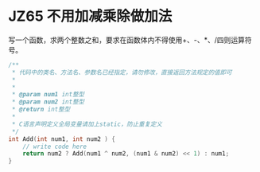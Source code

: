 # JZ65 不用加减乘除做加法

写一个函数，求两个整数之和，要求在函数体内不得使用+、-、*、/四则运算符号。  

```c
/**
 * 代码中的类名、方法名、参数名已经指定，请勿修改，直接返回方法规定的值即可
 *
 * 
 * @param num1 int整型 
 * @param num2 int整型 
 * @return int整型
 *
 * C语言声明定义全局变量请加上static，防止重复定义
 */
int Add(int num1, int num2 ) {
    // write code here
    return num2 ? Add(num1 ^ num2, (num1 & num2) << 1) : num1;
}
```
